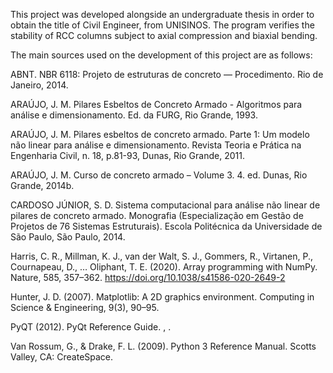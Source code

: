 This project was developed alongside an undergraduate thesis in order to obtain the title of Civil Engineer, from UNISINOS. The program verifies the stability of RCC columns subject to axial compression and biaxial bending.

The main sources used on the development of this project are as follows:

ABNT. NBR 6118: Projeto de estruturas de concreto — Procedimento. Rio de Janeiro, 2014.

ARAÚJO, J. M. Pilares Esbeltos de Concreto Armado - Algoritmos para análise e dimensionamento. Ed. da FURG, Rio Grande, 1993.

ARAÚJO, J. M. Pilares esbeltos de concreto armado. Parte 1: Um modelo não linear para análise e dimensionamento. Revista Teoria e Prática na Engenharia Civil, n. 18, p.81-93, Dunas, Rio Grande, 2011.

ARAÚJO, J. M. Curso de concreto armado – Volume 3. 4. ed. Dunas, Rio Grande, 2014b.

CARDOSO JÚNIOR, S. D. Sistema computacional para análise não linear de pilares de concreto armado. Monografia (Especialização em Gestão de Projetos de 76 Sistemas Estruturais). Escola Politécnica da Universidade de São Paulo, São Paulo, 2014.

Harris, C. R., Millman, K. J., van der Walt, S. J., Gommers, R., Virtanen, P., Cournapeau, D., … Oliphant, T. E. (2020). Array programming with NumPy. Nature, 585, 357–362. https://doi.org/10.1038/s41586-020-2649-2

Hunter, J. D. (2007). Matplotlib: A 2D graphics environment. Computing in Science & Engineering, 9(3), 90–95.

PyQT (2012). PyQt Reference Guide. , .

Van Rossum, G., & Drake, F. L. (2009). Python 3 Reference Manual. Scotts Valley, CA: CreateSpace.